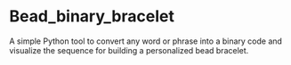 # Bead_binary_bracelet
A simple Python tool to convert any word or phrase into a binary code and visualize the sequence for building a personalized bead bracelet.
